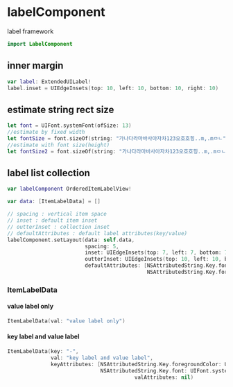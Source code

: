 # labelComponent
label framework

```swift
import LabelComponent
```

## inner margin
```swift
var label: ExtendedUILabel!
label.inset = UIEdgeInsets(top: 10, left: 10, bottom: 10, right: 10)
```

## estimate string rect size
```swift
let font = UIFont.systemFont(ofSize: 13)
//estimate by fixed width
let fontSize = font.sizeOf(string: "가나다라마바사아자차123오호호힝..m,.mㅁㄴ", byWidth: 40)
//estimate with font size(height)
let fontSize2 = font.sizeOf(string: "가나다라마바사아자차123오호호힝..m,.mㅁㄴ")
```

## label list collection
```swift
var labelComponent OrderedItemLabelView!

var data: [ItemLabelData] = []

// spacing : vertical item space
// inset : default item inset
// outterInset : collection inset
// defaultAttributes : default label attributes(key/value)
labelComponent.setLayout(data: self.data, 
                         spacing: 5, 
                         inset: UIEdgeInsets(top: 7, left: 7, bottom: 7, right: 7), 
                         outterInset: UIEdgeInsets(top: 10, left: 10, bottom: 10, right: 10),
                         defaultAttributes: [NSAttributedString.Key.font: UIFont.systemFont(ofSize: 13),
                                             NSAttributedString.Key.foregroundColor: UIColor.black])
```

### ItemLabelData
#### value label only
```swift
ItemLabelData(val: "value label only")
```

#### key label and value label
```swift
ItemLabelData(key: "-", 
              val: "key label and value label",
              keyAttributes: [NSAttributedString.Key.foregroundColor: UIColor.yellow,
                              NSAttributedString.Key.font: UIFont.systemFont(ofSize: 25)],
                                         valAttributes: nil)
```







